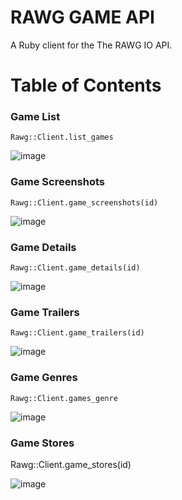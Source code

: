 # RAWG GAME API

A Ruby client for the The RAWG IO API.

# Table of Contents

### Game List
```
Rawg::Client.list_games

```

![image](https://user-images.githubusercontent.com/71489331/135613554-48c55e51-144f-49e6-b19c-b6ee4d290693.png)

### Game Screenshots

```
Rawg::Client.game_screenshots(id)

```

![image](https://user-images.githubusercontent.com/71489331/135613718-c3ec3170-7866-4034-8366-eb7c54fdd0b0.png)

### Game Details

```
Rawg::Client.game_details(id)
```

![image](https://user-images.githubusercontent.com/71489331/135613764-7ce341a5-9c31-4e61-9b6a-d7775f13f802.png)

### Game Trailers

```
Rawg::Client.game_trailers(id)
```

![image](https://user-images.githubusercontent.com/71489331/135613817-aa8691b3-e5f3-49a9-8032-565ae2a346bd.png)

### Game Genres

```
Rawg::Client.games_genre
```

![image](https://user-images.githubusercontent.com/71489331/135613880-37bd1616-b538-4402-9913-66f4eee5e199.png)

### Game Stores
Rawg::Client.game_stores(id)

![image](https://user-images.githubusercontent.com/71489331/135613943-371f9b33-8edd-464c-88a7-91e96d89ac94.png)
